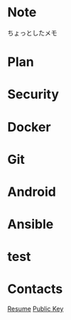 # Note

ちょっとしたメモ

# Plan
<ListContents category="plan" />

# Security

<ListContents category="security" />

# Docker

<ListContents category="docker" />

# Git

<ListContents category="git" />

# Android

<ListContents category="android" />


# Ansible

<ListContents category="ansible" />

# test

<ListContents category="test" />

# Contacts

[Resume](https://tubone24.github.io/resume/)
[Public Key](https://github.com/tubone24.keys)
